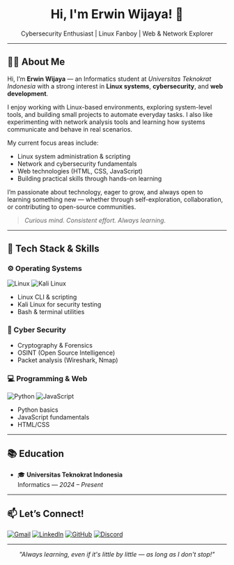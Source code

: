 <h1 align="center">Hi, I'm Erwin Wijaya! 👋</h1>
<p align="center">
  Cybersecurity Enthusiast | Linux Fanboy | Web & Network Explorer
</p>

---

## 🧑‍💻 About Me

Hi, I’m **Erwin Wijaya** — an Informatics student at *Universitas Teknokrat Indonesia* with a strong interest in **Linux systems**, **cybersecurity**, and **web development**.

I enjoy working with Linux-based environments, exploring system-level tools, and building small projects to automate everyday tasks. I also like experimenting with network analysis tools and learning how systems communicate and behave in real scenarios.

My current focus areas include:

- Linux system administration & scripting  
- Network and cybersecurity fundamentals  
- Web technologies (HTML, CSS, JavaScript)  
- Building practical skills through hands-on learning  

I’m passionate about technology, eager to grow, and always open to learning something new — whether through self-exploration, collaboration, or contributing to open-source communities.

> *Curious mind. Consistent effort. Always learning.*

---

## 🔧 Tech Stack & Skills

### ⚙️ Operating Systems
![Linux](https://img.shields.io/badge/Linux-333?logo=linux&logoColor=white) ![Kali Linux](https://img.shields.io/badge/Kali_Linux-005571?logo=kalilinux&logoColor=white)

- Linux CLI & scripting  
- Kali Linux for security testing  
- Bash & terminal utilities  

### 🔐 Cyber Security
- Cryptography & Forensics  
- OSINT (Open Source Intelligence)  
- Packet analysis (Wireshark, Nmap)  

### 💻 Programming & Web
![Python](https://img.shields.io/badge/Python-3670A0?logo=python&logoColor=white) ![JavaScript](https://img.shields.io/badge/JavaScript-F7DF1E?logo=javascript&logoColor=black)

- Python basics  
- JavaScript fundamentals  
- HTML/CSS  

---

## 📚 Education

- 🎓 **Universitas Teknokrat Indonesia**  
  Informatics — *2024 – Present*

---

## 📫 Let’s Connect!

[![Gmail](https://img.shields.io/badge/Gmail-D14836?logo=gmail&logoColor=white)](mailto:erwinwijaya6510@gmail.com)
[![LinkedIn](https://img.shields.io/badge/LinkedIn-0A66C2?logo=linkedin&logoColor=white)](https://linkedin.com/in/erwin-wijaya-b68b11299)
[![GitHub](https://img.shields.io/badge/GitHub-171515?logo=github&logoColor=white)](https://github.com/Romm31)
[![Discord](https://img.shields.io/badge/Discord-5865F2?logo=discord&logoColor=white)](https://discord.gg/EfMsJTDf)

---

<p align="center">
  <i>"Always learning, even if it's little by little — as long as I don't stop!"</i>
</p>
